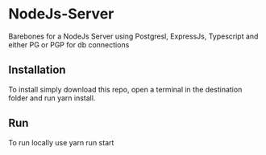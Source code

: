 # NodeJs-Server
Barebones for a NodeJs Server using Postgresl, ExpressJs, Typescript and either PG or PGP for db connections

## Installation
To install simply download this repo, open a terminal in the destination folder and run yarn install.

## Run
To run locally use yarn run start
